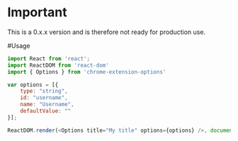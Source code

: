 # Important
This is a 0.x.x version and is therefore not ready for production use.

#Usage

```javascript
import React from 'react';
import ReactDOM from 'react-dom'
import { Options } from 'chrome-extension-options'

var options = [{
	type: "string",
	id: "username",
    name: "Username",
    defaultValue: ""
}];

ReactDOM.render(<Options title="My title" options={options} />, document.getElementById('content'));
```
